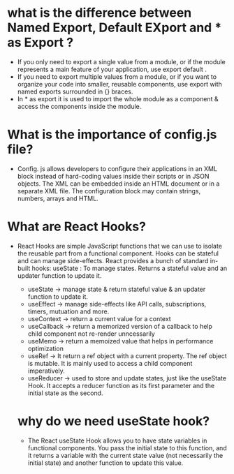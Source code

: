 # what is the difference between Named Export, Default EXport and * as Export ?
 - If you only need to export a single value from a module, or if the module represents a main feature of your application, use export default . 
 - If you need to export multiple values from a module, or if you want to organize your code into smaller, reusable components, use export with named exports surrounded in {} braces.
 - In * as export it is used to import the whole module as a component & access the components inside the module. 

 # What is the importance of config.js file?
 - Config. js allows developers to configure their applications in an XML block instead of hard-coding values inside their scripts or in JSON objects. The XML can be embedded inside an HTML document or in a separate XML file. The configuration block may contain strings, numbers, arrays and HTML.

 # What are React Hooks?
 - React Hooks are simple JavaScript functions that we can use to isolate the reusable part from a functional component. Hooks can be stateful and can manage side-effects. React provides a bunch of standard in-built hooks: useState : To manage states. Returns a stateful value and an updater function to update it.
    * useState -> manage state & return stateful value & an updater function to update it.
    * useEffect -> manage side-effects like API calls, subscriptions, timers, mutuation and more.
    * useContext -> return a current value for a context
    * useCallback -> return a memorized version of a callback to help child component not re-render unncessarily
    * useMemo -> return a memoized value that helps in performance optimization
    * useRef -> It return a ref object with a current property. The ref object is mutable. It  is mainly used to access a child component imperatively.
   * useReducer -> used to store and update states, just like the useState Hook. It accepts a reducer function as its first parameter and the initial state as the second.

   # why do we need useState hook?
    - The React useState Hook allows you to have state variables in functional components. You pass the initial state to this function, and it returns a variable with the current state value (not necessarily the initial state) and another function to update this value.